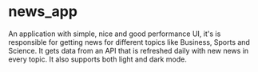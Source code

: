 # news_app
An application with simple, nice and good performance UI, it's is responsible for getting news for different topics like Business, Sports and Science. It gets data from an API that is refreshed daily with new news in every topic. It also supports both light and dark mode.
